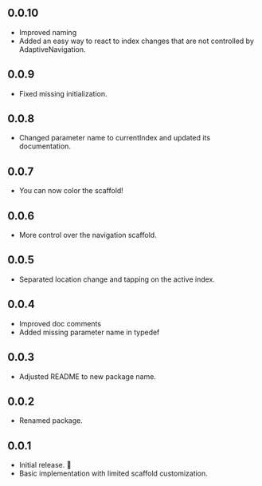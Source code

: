 ## 0.0.10
* Improved naming
* Added an easy way to react to index changes that are not controlled by AdaptiveNavigation.

## 0.0.9
* Fixed missing initialization.

## 0.0.8
* Changed parameter name to currentIndex and updated its documentation.

## 0.0.7
* You can now color the scaffold!

## 0.0.6
* More control over the navigation scaffold.

## 0.0.5
* Separated location change and tapping on the active index.

## 0.0.4
* Improved doc comments
* Added missing parameter name in typedef

## 0.0.3

* Adjusted README to new package name.

## 0.0.2

* Renamed package.

## 0.0.1

* Initial release. 🎉
* Basic implementation with limited scaffold customization.


